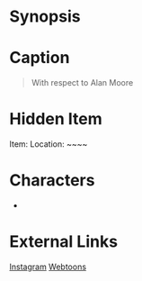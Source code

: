 # Synopsis


# Caption
> With respect to Alan Moore

# Hidden Item
Item: 
Location: ~~~~

# Characters
* 

# External Links
[Instagram]()
[Webtoons](https://www.webtoons.com/en/challenge/twistwood-tales/68-the-recommendation-/viewer?title_no=344740&episode_no=74)